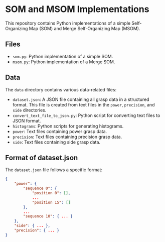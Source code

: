 # SOM and MSOM Implementations

This repository contains Python implementations of a simple Self-Organizing Map (SOM) and Merge Self-Organizing Map (MSOM).

## Files

- `som.py`: Python implementation of a simple SOM.
- `msom.py`: Python implementation of a Merge SOM.

## Data

The `data` directory contains various data-related files:

- `dataset.json`: A JSON file containing all grasp data in a structured format. This file is created from text files in the `power`, `precision`, and `side` directories.
- `convert_text_file_to_json.py`: Python script for converting text files to JSON format.
- `histograms`: Python scripts for generating histograms.
- `power`: Text files containing power grasp data.
- `precision`: Text files containing precision grasp data.
- `side`: Text files containing side grasp data.

## Format of dataset.json

The `dataset.json` file follows a specific format:

```json
{
    "power": {
        "sequence 0": {
            "position 0": [],
            ...
            "position 15": []
        },
        ...
        "sequence 10": { ... }
    },
    "side": { ... },
    "precision": { ... }
}
